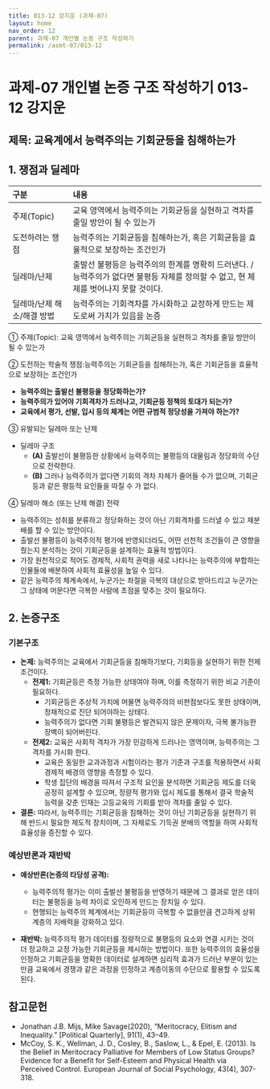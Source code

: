 ```yaml
---
title: 013-12 강지운 (과제-07)
layout: home
nav_order: 12
parent: 과제-07 개인별 논증 구조 작성하기
permalink: /asmt-07/013-12
---
```


# 과제-07 개인별 논증 구조 작성하기 013-12 강지운

## 제목: 교육계에서 능력주의는 기회균등을 침해하는가

## 1. 쟁점과 딜레마

| 구분 | 내용 |
|:---|:---|
| 주제(Topic) | 교육 영역에서 능력주의는 기회균등을 실현하고 격차를 줄일 방안이 될 수 있는가 |
| 도전하려는 쟁점 | 능력주의는 기회균등을 침해하는가, 혹은 기회균등을 효율적으로 보장하는 조건인가 |
| 딜레마/난제 | 출발선 불평등은 능력주의의 한계를 명확히 드러낸다. / 능력주의가 없다면 불평등 자체를 정의할 수 없고, 현 체제를 벗어나지 못할 것이다. |
| 딜레마/난제 해소/해결 방법 | 능력주의는 기회격차를 가시화하고 교정하게 만드는 제도로써 가치가 있음을 논증 |

① 주제(Topic): 교육 영역에서 능력주의는 기회균등을 실현하고 격차를 줄일 방안이 될 수 있는가

② 도전하는 학술적 쟁점:능력주의는 기회균등을 침해하는가, 혹은 기회균등을 효율적으로 보장하는 조건인가 

- **능력주의는 출발선 불평등을 정당화하는가?**  
- **능력주의가 있어야 기회격차가 드러나고, 기회균등 정책의 토대가 되는가?**  
- **교육에서 평가, 선발, 입시 등의 체계는 어떤 규범적 정당성을 가져야 하는가?**

③ 유발되는 딜레마 또는 난제

- 딜레마 구조
  - **(A)** 출발선이 불평등한 상황에서 능력주의는 불평등의 대물림과 정당화의 수단으로 전락한다.
  - **(B)** 그러나 능력주의가 없다면 기회의 격차 자체가 줄어들 수가 없으며, 기회균등과 같은 평등적 요인들을 따질 수 가 없다.

④ 딜레마 해소 (또는 난제 해결) 전략

- 능력주의는 성취를 분류하고 정당화하는 것이 아닌 기회격차를 드러낼 수 있고 재분배를 할 수 있는 방안이다.
- 출발선 불평등이 능력주의적 평가에 반영되더라도, 어떤 선천적 조건들이 큰 영향을 줬는지 분석하는 것이 기회균등을 설계하는 효율적 방법이다.
- 가장 원천적으로 적어도 경제적, 사회적 권력을 새로 나타나는 능력주의에 부합하는 인물들에 배분하여 사회적 효율성을 높일 수 있다. 
- 같은 능력주의 체계속에서, 누군가는 좌절을 극복의 대상으로 받아드리고 누군가는 그 상태에 머문다면 극복한 사람에 초점을 맞추는 것이 필요하다. 

## 2. 논증구조

### 기본구조

- **논제:** 능력주의는 교육에서 기회균등을 침해하기보다, 기회등을 실현하기 위한 전제조건이다. 
  - **전제1:** 기회균등은 측정 가능한 상태여야 하며, 이를 측정하기 위한 비교 기준이 필요하다.
    - 기회균등은 추상적 가치에 머물면 능력주의의 비판점보다도 못한 상태이며, 정채적으로 진단 되어야하는 상태다.
    - 능력주의가 없다면 기회 불평등은 발견되지 않은 문제이자, 극복 불가능한 장벽이 되어버린다.
  - **전제2:** 교육은 사회적 격차가 가장 민감하게 드러나는 영역이며, 능력주의는 그 격차를 가시화 한다.
    - 교육은 동일한 교과과정과 시험이라는 평가 기준과 구조를 적용하면서 사회경제적 배경의 영향을 측정할 수 있다.
    - 학생 집단의 배경을 따져서 구조적 요인을 분석하면 기회균등 제도를 더욱 공정히 설계할 수 있으며, 정량적 평가와 입시 제도를 통해서 결국 학술적 능력을 갖춘 인재는 고등교육의 기회를 받아 격차를 줄일 수 있다.
- **결론:** 따라서, 능력주의는 기회균등을 침해하는 것이 아닌 기회균등을 실현하기 위해 반드시 필요한 제도적 장치이며, 그 자체로도 기득권 분배의 역할을 하여 사회적 효율성을 증진할 수 있다.  

### 예상반론과 재반박

- **예상반론(논증의 타당성 공격):** 
  - 능력주의적 평가는 이미 출발선 불평등을 반영하기 때문에 그 결과로 얻은 데이터는 불평등을 능력 차이로 오인하게 만드는 장치일 수 있다.
  - 현행되는 능력주의 체계에서는 기회균등이 극복할 수 없을만큼 견고하게 상위 계층의 지배력을 강화하고 있다.

- **재반박:** 능력주의적 평가 데이터를 정량적으로 불평등의 요소와 연결 시키는 것이 더 정교하고 교정 가능한 기회균등을 제시하는 방법이다. 
또한 능력주의의 효율성을 인정하고 기회균등을 명확한 데이터로 설계하면 심리적 효과가 드러난 부분이 있는 만큼 교육에서 경쟁과 같은 과정을 인정하고 계층이동의 수단으로 활용할 수 있도록 된다.

## 참고문헌

- Jonathan J.B. Mijs, Mike Savage(2020), “Meritocracy, Elitism and Inequality.” [Political Quarterly], 91(1), 43–49.
- McCoy, S. K., Wellman, J. D., Cosley, B., Saslow, L., & Epel, E. (2013). Is the Belief in Meritocracy Palliative for Members of Low Status Groups? Evidence for a Benefit for Self-Esteem and Physical Health via Perceived Control. European Journal of Social Psychology, 43(4), 307-318.